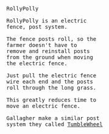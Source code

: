 <pre>
RollyPolly

RollyPolly is an electric
fence, post system.

The fence posts roll, so the
farmer doesn't have to 
remove and reinstall posts
from the ground when moving
the electric fence.

Just pull the electric fence
wire each end and the posts 
roll through the long grass.

This greatly reduces time to
move an electric fence.

Gallagher make a similar post
system they called <a
href="https://www.gallagher.eu/en_export/installation-fence-spider"
target="_tumble">TumbleWheel</a>








</pre>
